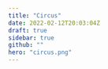 ```yaml
---
title: "Circus"
date: 2022-02-12T20:03:04Z
draft: true
sidebar: true
github: ""
hero: "circus.png"
---
```

